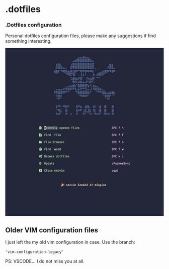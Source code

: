 # .dotfiles

### .Dotfiles configuration
Personal dotfiles configuration files, please make any suggestions if find something interesting.

![alt text](https://github.com/rafeDraper/.dotfiles/blob/main/Screenshot%202022-07-29%20at%2013.43.46.png?raw=true)

## Older VIM configuration files
I just left the my old vim configuration in case. Use the branch:
```
'vim-configuration-legacy'
```

PS: VSCODE... I do not miss you at all. 
